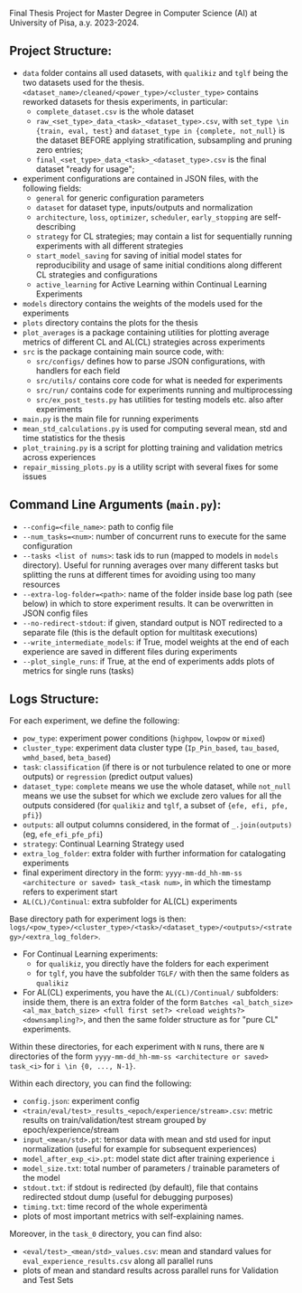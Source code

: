 Final Thesis Project for Master Degree in Computer Science (AI) at University of Pisa, a.y. 2023-2024.

## Project Structure:
- `data` folder contains all used datasets, with `qualikiz` and `tglf` being the two datasets used for the thesis. `<dataset_name>/cleaned/<power_type>/<cluster_type>` contains reworked datasets for thesis experiments, in particular:
  - `complete_dataset.csv` is the whole dataset
  - `raw_<set_type>_data_<task>_<dataset_type>.csv`, with `set_type \in {train, eval, test}` and `dataset_type in {complete, not_null}` is the dataset BEFORE applying stratification, subsampling and pruning zero entries;
  - `final_<set_type>_data_<task>_<dataset_type>.csv` is the final dataset "ready for usage";
- experiment configurations are contained in JSON files, with the following fields:
  - `general` for generic configuration parameters
  - `dataset` for dataset type, inputs/outputs and normalization
  - `architecture`, `loss`, `optimizer`, `scheduler`, `early_stopping` are self-describing
  - `strategy` for CL strategies; may contain a list for sequentially running experiments with all different strategies
  - `start_model_saving` for saving of initial model states for reproducibility and usage of same initial conditions along different CL strategies and configurations
  - `active_learning` for Active Learning within Continual Learning Experiments
- `models` directory contains the weights of the models used for the experiments
- `plots` directory contains the plots for the thesis
- `plot_averages` is a package containing utilities for plotting average metrics of different CL and AL(CL) strategies across experiments
- `src` is the package containing main source code, with:
  - `src/configs/` defines how to parse JSON configurations, with handlers for each field
  - `src/utils/` contains core code for what is needed for experiments
  - `src/run/` contains code for experiments running and multiprocessing
  - `src/ex_post_tests.py` has utilities for testing models etc. also after experiments
- `main.py` is the main file for running experiments
- `mean_std_calculations.py` is used for computing several mean, std and time statistics for the thesis
- `plot_training.py` is a script for plotting training and validation metrics across experiences
- `repair_missing_plots.py` is a utility script with several fixes for some issues


## Command Line Arguments (`main.py`):
- `--config=<file_name>`: path to config file
- `--num_tasks=<num>`: number of concurrent runs to execute for the same configuration
- `--tasks <list of nums>`: task ids to run (mapped to models in `models` directory). Useful for running averages over many different tasks but splitting the runs at different times for avoiding using too many resources
- `--extra-log-folder=<path>`: name of the folder inside base log path (see below) in which to store experiment results. It can be overwritten in JSON config files
- `--no-redirect-stdout`: if given, standard output is NOT redirected to a separate file (this is the default option for multitask executions)
- `--write_intermediate_models`: if True, model weights at the end of each experience are saved in different files during experiments
- `--plot_single_runs`: if True, at the end of experiments adds plots of metrics for single runs (tasks)


## Logs Structure:
For each experiment, we define the following:
- `pow_type`: experiment power conditions (`highpow`, `lowpow` or `mixed`)
- `cluster_type`: experiment data cluster type (`Ip_Pin_based`, `tau_based`, `wmhd_based`, `beta_based`)
- `task`: `classification` (if there is or not turbulence related to one or more outputs) or `regression` (predict output values)
- `dataset_type`: `complete` means we use the whole dataset, while `not_null` means we use the subset for which we exclude zero values for all the outputs considered (for `qualikiz` and `tglf`, a subset of `{efe, efi, pfe, pfi}`)
- `outputs`: all output columns considered, in the format of `_.join(outputs)` (eg, `efe_efi_pfe_pfi`)
- `strategy`: Continual Learning Strategy used
- `extra_log_folder`: extra folder with further information for catalogating experiments
- final experiment directory in the form: `yyyy-mm-dd_hh-mm-ss <architecture or saved> task_<task num>`, in which the timestamp refers to experiment start
- `AL(CL)/Continual`: extra subfolder for AL(CL) experiments

Base directory path for experiment logs is then: `logs/<pow_type>/<cluster_type>/<task>/<dataset_type>/<outputs>/<strategy>/<extra_log_folder>`.
- For Continual Learning experiments:
  - for `qualikiz`, you directly have the folders for each experiment
  - for `tglf`, you have the subfolder `TGLF/` with then the same folders as `qualikiz`
- For AL(CL) experiments, you have the `AL(CL)/Continual/` subfolders: inside them, there is an extra folder of the form `Batches <al_batch_size> <al_max_batch_size> <full first set?> <reload weights?> <downsampling?>`, and then the same folder structure as for "pure CL" experiments.

Within these directories, for each experiment with `N` runs, there are `N` directories of the form `yyyy-mm-dd_hh-mm-ss <architecture or saved> task_<i>` for `i \in {0, ..., N-1}`.

Within each directory, you can find the following:
- `config.json`: experiment config
- `<train/eval/test>_results_<epoch/experience/stream>.csv`: metric results on train/validation/test stream grouped by epoch/experience/stream
- `input_<mean/std>.pt`: tensor data with mean and std used for input normalization (useful for example for subsequent experiences)
- `model_after_exp_<i>.pt`: model state dict after training experience `i`
- `model_size.txt`: total number of parameters / trainable parameters of the model
- `stdout.txt`: if stdout is redirected (by default), file that contains redirected stdout dump (useful for debugging purposes)
- `timing.txt`: time record of the whole experimentà
- plots of most important metrics with self-explaining names.

Moreover, in the `task_0` directory, you can find also:
- `<eval/test>_<mean/std>_values.csv`: mean and standard values for `eval_experience_results.csv` along all parallel runs
- plots of mean and standard results across parallel runs for Validation and Test Sets
